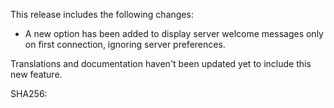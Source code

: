 This release includes the following changes:

* A new option has been added to display server welcome messages only on first connection, ignoring server preferences.

Translations and documentation haven't been updated yet to include this new feature.

SHA256: 